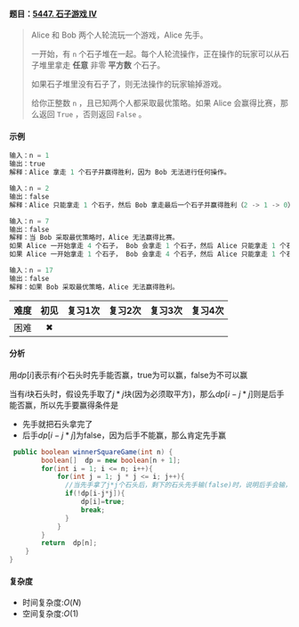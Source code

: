 #### 题目：[5447. 石子游戏 IV](https://leetcode-cn.com/problems/stone-game-iv/)

> 
> Alice 和 Bob 两个人轮流玩一个游戏，Alice 先手。
>
> 一开始，有 `n` 个石子堆在一起。每个人轮流操作，正在操作的玩家可以从石子堆里拿走 **任意** 非零 **平方数** 个石子。
>
> 如果石子堆里没有石子了，则无法操作的玩家输掉游戏。
>
> 给你正整数 `n` ，且已知两个人都采取最优策略。如果 Alice 会赢得比赛，那么返回 `True` ，否则返回 `False` 。
>
>  

#### 示例

```java
输入：n = 1
输出：true
解释：Alice 拿走 1 个石子并赢得胜利，因为 Bob 无法进行任何操作。
```

```java
输入：n = 2
输出：false
解释：Alice 只能拿走 1 个石子，然后 Bob 拿走最后一个石子并赢得胜利（2 -> 1 -> 0）。
```

```java
输入：n = 7
输出：false
解释：当 Bob 采取最优策略时，Alice 无法赢得比赛。
如果 Alice 一开始拿走 4 个石子， Bob 会拿走 1 个石子，然后 Alice 只能拿走 1 个石子，Bob 拿走最后一个石子并赢得胜利（7 -> 3 -> 2 -> 1 -> 0）。
如果 Alice 一开始拿走 1 个石子， Bob 会拿走 4 个石子，然后 Alice 只能拿走 1 个石子，Bob 拿走最后一个石子并赢得胜利（7 -> 6 -> 2 -> 1 -> 0）。
```

```java
输入：n = 17
输出：false
解释：如果 Bob 采取最优策略，Alice 无法赢得胜利。
```





| 难度 | 初见 | 复习1次 | 复习2次 | 复习3次 | 复习4次 |
| :--: | :--: | :-----: | :-----: | :-----: | :-----: |
| 困难 |  ✖   |         |         |         |         |

#### 分析

用$dp[i]$表示有$i$个石头时先手能否赢，true为可以赢，false为不可以赢

当有$i$块石头时，假设先手取了$j*j$块(因为必须取平方)，那么$dp[i-j*j]$则是后手能否赢，所以先手要赢得条件是

- 先手就把石头拿完了 
- 后手$dp[i-j*j]$为false，因为后手不能赢，那么肯定先手赢



```java
 public boolean winnerSquareGame(int n) {
        boolean[]  dp = new boolean[n + 1];
        for(int i = 1; i <= n; i++){
            for(int j = 1; j * j <= i; j++){
              //当先手拿了j*j个石头后，剩下的石头先手输(false)时，说明后手会输，此时先手就赢了
              if(!dp[i-j*j]){
                  dp[i]=true;
                  break;
              }
            }
        }
        return  dp[n];
    }    
}
```



#### 复杂度

- 时间复杂度:$O(N)$
- 空间复杂度:$O(1)$

